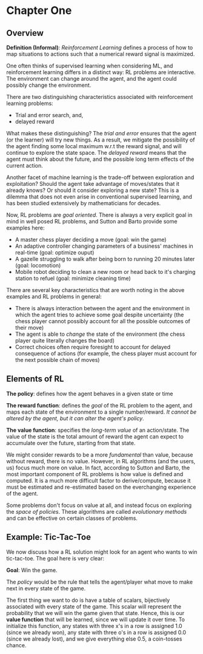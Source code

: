 # Chapter One

## Overview

**Definition (Informal)**: *Reinforcement Learning* defines a process of how to map situations to actions such that a numerical reward signal is maximized.

One often thinks of supervised learning when considering ML, and reinforcement learning differs in a distinct way: RL problems are interactive.  The environment can change around the agent, and the agent could possibly change the environment.

There are two distinguishing characteristics associated with reinforcement learning problems:
- Trial and error search, and,
- delayed reward

What makes these distinguishing?  The *trial and error* ensures that the agent (or the learner) will try new things.  As a result, we mitigate the possibility of the agent finding some local maximum w.r.t the reward signal, and will continue to explore the state space.  The *delayed reward* means that the agent must think about the future, and the possible long term effects of the current action.

Another facet of machine learning is the trade-off between exploration and exploitation?  Should the agent take advantage of moves/states that it already knows?  Or should it consider exploring a new state?
This is a dilemma that does not even arise in conventional supervised learning, and has been studied extensively by mathematicians for decades.

Now, RL problems are *goal oriented*.  There is always a very explicit goal in mind in well posed RL problems, and Sutton and Barto provide some examples here:
  - A master chess player deciding a move (goal: win the game)
  - An adaptive controller changing parameters of a business' machines in real-time (goal: optimize ouput)
  - A gazelle struggling to walk after being born to running 20 minutes later (goal: locomotion)
  - Mobile robot deciding to clean a new room or head back to it's charging station to refuel (goal: minimize cleaning time)

There are several key characteristics that are worth noting in the above examples and RL problems in general:
  - There is always interaction between the agent and the environment in which the agent tries to achieve some goal despite uncertainty (the chess player cannot possibly account for all the possible outcomes of their move)
  - The agent is able to *change* the state of the environment (the chess player quite literally changes the board)
  - Correct choices often require foresight to account for delayed consequence of actions (for example, the chess player must account for the next possible chain of moves)

## Elements of RL

**The policy**: defines how the agent behaves in a given state or time

**The reward function**: defines the *goal* of the RL problem to the agent, and maps each state of the environment to a single number/reward.  *It cannot be altered by the agent, but it can alter the agent's policy*.

**The value function**: specifies the *long-term value* of an action/state.  The value of the state is the total amount of reward the agent can expect to accumulate over the future, starting from that state.

We might consider rewards to be a more *fundamental* than value, because without reward, there is no value.  However, in RL algorithms (and the users, us) focus much more on value.  In fact, according to Sutton and Barto, the most important component of RL problems is how value is defined and computed.  It is a much more difficult factor to derive/compute, because it must be estimated and re-estimated based on the everchanging experience of the agent.

Some problems don't focus on value at all, and instead focus on exploring the *space of policies*.  These algorithms are called *evolutionary methods* and can be effective on certain classes of problems.

## Example: Tic-Tac-Toe

We now discuss how a RL solution might look for an agent who wants to win tic-tac-toe.  The goal here is very clear:

**Goal**: Win the game.

The *policy* would be the rule that tells the agent/player what move to make next in every state of the game.

The first thing we want to do is have a table of scalars, bijectively associated with every state of the game.  This scalar will represent the probability that we will win the game given that state.  Hence, this is our **value function** that will be learned, since we will update it over time.  To initialize this function, any states with three x's in a row is assigned 1.0 (since we already won), any state with three o's in a row is assigned 0.0 (since we already lost), and we give everything else 0.5, a coin-tosses chance.

